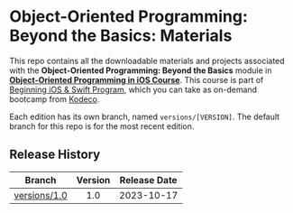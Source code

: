 # Object-Oriented Programming: Beyond the Basics: Materials

This repo contains all the downloadable materials and projects associated with the **Object-Oriented Programming: Beyond the Basics** module in **[Object-Oriented Programming in iOS Course](https://www.kodeco.com/ios/paths/object-oriented-programming)**.
This course is part of [Beginning iOS & Swift Program](https://www.kodeco.com/ios/programs/beginning-ios), which you can take as on-demand bootcamp from [Kodeco](https://www.kodeco.com).

Each edition has its own branch, named `versions/[VERSION]`. The default branch for this repo is for the most recent edition.

## Release History

| Branch                                                                                  | Version | Release Date |
| --------------------------------------------------------------------------------------- |:-------:|:------------:|
| [versions/1.0](https://github.com/kodecocodes/m3-aoop-materials/tree/versions/1.0) | 1.0     | 2023-10-17   |
